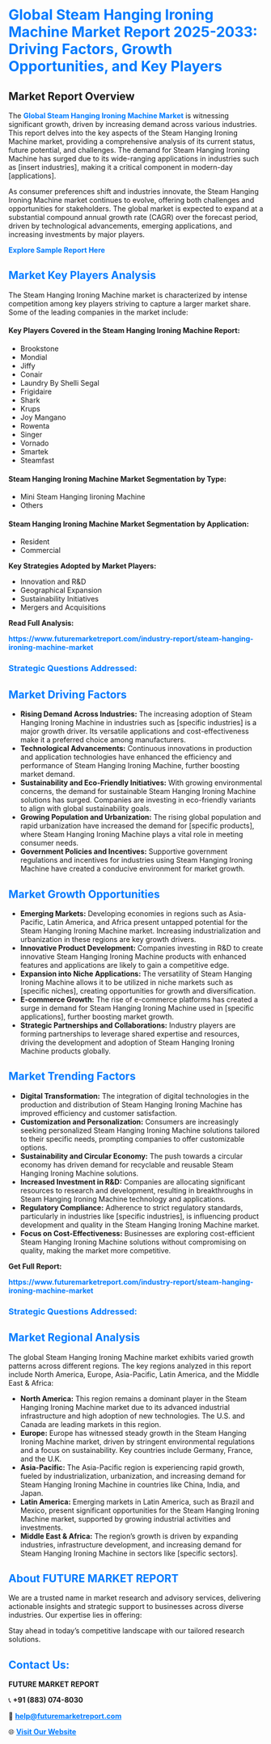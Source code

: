 <h1 style="color: #007BFF;">Global Steam Hanging Ironing Machine Market Report 2025-2033: Driving Factors, Growth Opportunities, and Key Players</h1>

<section id="overview">
<h2>Market Report Overview</h2>
<p>The <a href="https://www.futuremarketreport.com/industry-report/steam-hanging-ironing-machine-market" style="color: #007BFF; text-decoration: none;"><strong>Global Steam Hanging Ironing Machine Market</strong></a> is witnessing significant growth, driven by increasing demand across various industries. This report delves into the key aspects of the Steam Hanging Ironing Machine market, providing a comprehensive analysis of its current status, future potential, and challenges. The demand for Steam Hanging Ironing Machine has surged due to its wide-ranging applications in industries such as [insert industries], making it a critical component in modern-day [applications].</p>
<p>As consumer preferences shift and industries innovate, the Steam Hanging Ironing Machine market continues to evolve, offering both challenges and opportunities for stakeholders. The global market is expected to expand at a substantial compound annual growth rate (CAGR) over the forecast period, driven by technological advancements, emerging applications, and increasing investments by major players.</p>
</section>

<section id="overview">
<p><a href="https://www.futuremarketreport.com/request-sample/reportId=82041" style="color: #007BFF; text-decoration: none;"><strong>Explore Sample Report Here</strong></a></p>
</section>

<section id="key-players">
<h2 style="color: #007BFF;">Market Key Players Analysis</h2>
<p>The Steam Hanging Ironing Machine market is characterized by intense competition among key players striving to capture a larger market share. Some of the leading companies in the market include:</p>
<h4>Key Players Covered in the Steam Hanging Ironing Machine Report:</h4>
<ul><li>Brookstone</li><li>Mondial</li><li>Jiffy</li><li>Conair</li><li>Laundry By Shelli Segal</li><li>Frigidaire</li><li>Shark</li><li>Krups</li><li>Joy Mangano</li><li>Rowenta</li><li>Singer</li><li>Vornado</li><li>Smartek</li><li>Steamfast</li></ul>
<h4>Steam Hanging Ironing Machine Market Segmentation by Type:</h4>
<ul><li>Mini Steam Hanging Iironing Machine</li><li>Others</li></ul>

<h4>Steam Hanging Ironing Machine Market Segmentation by Application:</h4>
<ul><li>Resident</li><li>Commercial</li></ul>
<p><strong>Key Strategies Adopted by Market Players:</strong></p>
<ul>
<li>Innovation and R&D</li>
<li>Geographical Expansion</li>
<li>Sustainability Initiatives</li>
<li>Mergers and Acquisitions</li>
</ul>
</section>

<section>
<p><strong>Read Full Analysis: </strong></p><a href="https://www.futuremarketreport.com/industry-report/steam-hanging-ironing-machine-market" style="color: #007BFF; text-decoration: none;"><strong>https://www.futuremarketreport.com/industry-report/steam-hanging-ironing-machine-market</strong></a>
<h3 style="color: #007BFF;">Strategic Questions Addressed:</h3>
</section>

<section id="driving-factors">
<h2 style="color: #007BFF;">Market Driving Factors</h2>
<ul>
<li><strong>Rising Demand Across Industries:</strong> The increasing adoption of Steam Hanging Ironing Machine in industries such as [specific industries] is a major growth driver. Its versatile applications and cost-effectiveness make it a preferred choice among manufacturers.</li>
<li><strong>Technological Advancements:</strong> Continuous innovations in production and application technologies have enhanced the efficiency and performance of Steam Hanging Ironing Machine, further boosting market demand.</li>
<li><strong>Sustainability and Eco-Friendly Initiatives:</strong> With growing environmental concerns, the demand for sustainable Steam Hanging Ironing Machine solutions has surged. Companies are investing in eco-friendly variants to align with global sustainability goals.</li>
<li><strong>Growing Population and Urbanization:</strong> The rising global population and rapid urbanization have increased the demand for [specific products], where Steam Hanging Ironing Machine plays a vital role in meeting consumer needs.</li>
<li><strong>Government Policies and Incentives:</strong> Supportive government regulations and incentives for industries using Steam Hanging Ironing Machine have created a conducive environment for market growth.</li>
</ul>
</section>

<section id="growth-opportunities">
<h2 style="color: #007BFF;">Market Growth Opportunities</h2>
<ul>
<li><strong>Emerging Markets:</strong> Developing economies in regions such as Asia-Pacific, Latin America, and Africa present untapped potential for the Steam Hanging Ironing Machine market. Increasing industrialization and urbanization in these regions are key growth drivers.</li>
<li><strong>Innovative Product Development:</strong> Companies investing in R&D to create innovative Steam Hanging Ironing Machine products with enhanced features and applications are likely to gain a competitive edge.</li>
<li><strong>Expansion into Niche Applications:</strong> The versatility of Steam Hanging Ironing Machine allows it to be utilized in niche markets such as [specific niches], creating opportunities for growth and diversification.</li>
<li><strong>E-commerce Growth:</strong> The rise of e-commerce platforms has created a surge in demand for Steam Hanging Ironing Machine used in [specific applications], further boosting market growth.</li>
<li><strong>Strategic Partnerships and Collaborations:</strong> Industry players are forming partnerships to leverage shared expertise and resources, driving the development and adoption of Steam Hanging Ironing Machine products globally.</li>
</ul>
</section>

<section id="trending-factors">
<h2 style="color: #007BFF;">Market Trending Factors</h2>
<ul>
<li><strong>Digital Transformation:</strong> The integration of digital technologies in the production and distribution of Steam Hanging Ironing Machine has improved efficiency and customer satisfaction.</li>
<li><strong>Customization and Personalization:</strong> Consumers are increasingly seeking personalized Steam Hanging Ironing Machine solutions tailored to their specific needs, prompting companies to offer customizable options.</li>
<li><strong>Sustainability and Circular Economy:</strong> The push towards a circular economy has driven demand for recyclable and reusable Steam Hanging Ironing Machine solutions.</li>
<li><strong>Increased Investment in R&D:</strong> Companies are allocating significant resources to research and development, resulting in breakthroughs in Steam Hanging Ironing Machine technology and applications.</li>
<li><strong>Regulatory Compliance:</strong> Adherence to strict regulatory standards, particularly in industries like [specific industries], is influencing product development and quality in the Steam Hanging Ironing Machine market.</li>
<li><strong>Focus on Cost-Effectiveness:</strong> Businesses are exploring cost-efficient Steam Hanging Ironing Machine solutions without compromising on quality, making the market more competitive.</li>
</ul>
</section>

<section>
<p><strong>Get Full Report: </strong></p><a href="https://www.futuremarketreport.com/industry-report/steam-hanging-ironing-machine-market" style="color: #007BFF; text-decoration: none;"><strong>https://www.futuremarketreport.com/industry-report/steam-hanging-ironing-machine-market</strong></a>
<h3 style="color: #007BFF;">Strategic Questions Addressed:</h3>
</section>


<section id="regional-analysis">
<h2 style="color: #007BFF;">Market Regional Analysis</h2>
<p>The global Steam Hanging Ironing Machine market exhibits varied growth patterns across different regions. The key regions analyzed in this report include North America, Europe, Asia-Pacific, Latin America, and the Middle East & Africa:</p>
<ul>
<li><strong>North America:</strong> This region remains a dominant player in the Steam Hanging Ironing Machine market due to its advanced industrial infrastructure and high adoption of new technologies. The U.S. and Canada are leading markets in this region.</li>
<li><strong>Europe:</strong> Europe has witnessed steady growth in the Steam Hanging Ironing Machine market, driven by stringent environmental regulations and a focus on sustainability. Key countries include Germany, France, and the U.K.</li>
<li><strong>Asia-Pacific:</strong> The Asia-Pacific region is experiencing rapid growth, fueled by industrialization, urbanization, and increasing demand for Steam Hanging Ironing Machine in countries like China, India, and Japan.</li>
<li><strong>Latin America:</strong> Emerging markets in Latin America, such as Brazil and Mexico, present significant opportunities for the Steam Hanging Ironing Machine market, supported by growing industrial activities and investments.</li>
<li><strong>Middle East & Africa:</strong> The region’s growth is driven by expanding industries, infrastructure development, and increasing demand for Steam Hanging Ironing Machine in sectors like [specific sectors].</li>
</ul>
</section>

<footer>
<h2 style="color: #007BFF;">About FUTURE MARKET REPORT</h2>
<p>We are a trusted name in market research and advisory services, delivering actionable insights and strategic support to businesses across diverse industries. Our expertise lies in offering:</p>

<p>Stay ahead in today’s competitive landscape with our tailored research solutions.</p>

<h2 style="color: #007BFF;">Contact Us:</h2>
<p><strong>FUTURE MARKET REPORT</strong></p>
<p>📞 <strong>+91 (883) 074-8030</strong></p>
<p>📧 <strong><a href="mailto:help@futuremarketreport.com" style="color: #007BFF;">help@futuremarketreport.com</a></strong></p>
<p>🌐 <strong><a href="https://www.futuremarketreport.com/" style="color: #007BFF;">Visit Our Website</a></strong></p>
</footer>